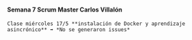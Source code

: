 #### Semana 7 Scrum Master Carlos Villalón
` Clase miércoles 17/5 **instalación de Docker y aprendizaje asincrónico** ➡️ *No se generaron issues* `
